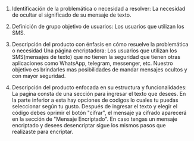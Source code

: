 1. Identificación de la problemática o necesidad a resolver:
La necesidad de ocultar el significado de su mensaje de texto.

2. Definición de grupo objetivo de usuarios:
Los usuarios que utilizan los SMS.

3. Descripción del producto con énfasis en cómo resuelve la problemática o necesidad
Una página encriptadora:
Los usuarios que utilizan los SMS(mensajes de texto) que no tienen la seguridad que tienen otras aplicaciones como WhatsApp, telegram, messenger, etc.
Nuestro objetivo es brindarles mas posibilidades de mandar mensajes ocultos y con mayor seguridad.

4. Descripción del producto enfocada en su estructura y funcionalidades:
La pagina consta de una sección para ingresar el texto que desees. En la parte inferior a esta hay opciones de codigos lo cuales tu puedas seleccionar según tu gusto.
Después de ingresar el texto y elegir el código debes oprimir el botón "cifrar", el mensaje ya cifrado aparecerá en la sección de "Mensaje Encriptado".
En caso tengas un mensaje encriptado y desees desencriptar sigue los mismos pasos que realizaste para encriptar.



